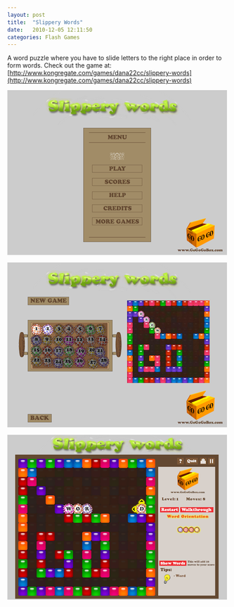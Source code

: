 ```yaml
---
layout: post
title:  "Slippery Words"
date:   2010-12-05 12:11:50
categories: Flash Games
---
```

A word puzzle where you have to slide letters to the right place in order to form words.
Check out the game at: [http://www.kongregate.com/games/dana22cc/slippery-words](http://www.kongregate.com/games/dana22cc/slippery-words)

![Slippery Words Menu](/img/slipepry3.png)

![Slippery Words](/img/slippery.png)

![Slippery Words Puzzle Solved](/img/slippery2.png)



